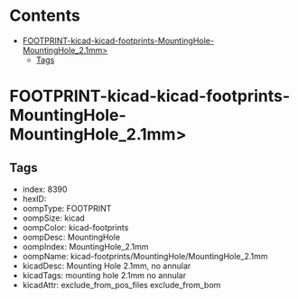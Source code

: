 



Contents
========

* [FOOTPRINT-kicad-kicad-footprints-MountingHole-MountingHole_2.1mm>](#footprint-kicad-kicad-footprints-mountinghole-mountinghole_21mm)
	* [Tags](#tags)

# FOOTPRINT-kicad-kicad-footprints-MountingHole-MountingHole_2.1mm>

## Tags

- index: 8390
- hexID: 
- oompType: FOOTPRINT
- oompSize: kicad
- oompColor: kicad-footprints
- oompDesc: MountingHole
- oompIndex: MountingHole_2.1mm
- oompName: kicad-footprints/MountingHole/MountingHole_2.1mm
- kicadDesc: Mounting Hole 2.1mm, no annular
- kicadTags: mounting hole 2.1mm no annular
- kicadAttr: exclude_from_pos_files exclude_from_bom

